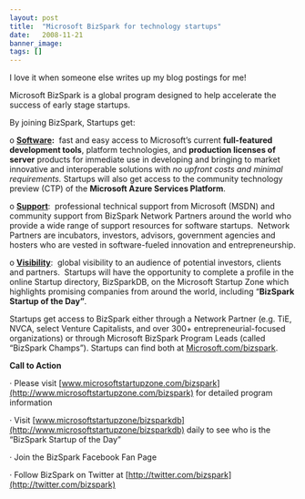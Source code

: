 ```yaml
---
layout: post
title:  "Microsoft BizSpark for technology startups"
date:   2008-11-21
banner_image: 
tags: []
---
```


I love it when someone else writes up my blog postings for me!




Microsoft BizSpark is a global program designed to help accelerate the success of early stage startups.

By joining BizSpark, Startups get:

o **<u>Software</u>:**  fast and easy access to Microsoft’s current **full-featured development tools**, platform technologies, and **production licenses of server** products for immediate use in developing and bringing to market innovative and interoperable solutions with _no upfront costs and minimal requirements._ Startups will also get access to the community technology preview (CTP) of the **Microsoft Azure Services Platform**.

o **<u>Support</u>**:  professional technical support from Microsoft (MSDN) and community support from BizSpark Network Partners around the world who provide a wide range of support resources for software startups.  Network Partners are incubators, investors, advisors, government agencies and hosters who are vested in software-fueled innovation and entrepreneurship.

o **<u>Visibility</u>**:  global visibility to an audience of potential investors, clients and partners.  Startups will have the opportunity to complete a profile in the online Startup directory, BizSparkDB, on the Microsoft Startup Zone which highlights promising companies from around the world, including “**BizSpark Startup of the Day”**.

Startups get access to BizSpark either through a Network Partner (e.g. TiE, NVCA, select Venture Capitalists, and over 300+ entrepreneurial-focused organizations) or through Microsoft BizSpark Program Leads (called “BizSpark Champs”). Startups can find both at [Microsoft.com/bizspark](http://www.microsoft.com/bizspark).


**Call to Action**

· Please visit [www.microsoftstartupzone.com/bizspark](http://www.microsoftstartupzone.com/bizspark) for detailed program information

· Visit [www.microsoftstartupzone/bizsparkdb](http://www.microsoftstartupzone/bizsparkdb) daily to see who is the “BizSpark Startup of the Day”

· Join the BizSpark Facebook Fan Page

· Follow BizSpark on Twitter at [http://twitter.com/bizspark](http://twitter.com/bizspark)